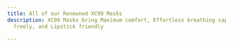 ```yaml
---
title: All of our Renowned XC99 Masks
description: XC99 Masks bring Maximum comfort, Effortless breathing capability, Speaking
  freely, and Lipstick friendly

---
```

